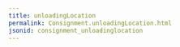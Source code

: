 ```yaml
---
title: unloadingLocation
permalink: Consignment.unloadingLocation.html
jsonid: consignment_unloadinglocation
---
```


